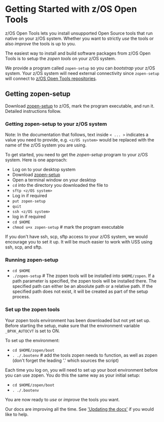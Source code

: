 # Getting Started with z/OS Open Tools

z/OS Open Tools lets you install unsupported Open Source tools that run native on your z/OS system. 
Whether you want to strictly _use_ the tools or also _improve_ the tools is up to you.

The easiest way to install and build software packages from z/OS Open Tools is to setup the _zopen tools_ on your z/OS system.

We provide a program called `zopen-setup` so you can _bootstrap_ your z/OS system. Your z/OS system will need external connectivity since `zopen-setup` will connect to [z/OS Open Tools repositories](https://github.com/ZOSOpenTools). 

## Getting zopen-setup

Download [zopen-setup](https://github.com/ZOSOpenTools/meta/releases/download/v1.0.0/zopen-setup) to z/OS, mark the program executable, and run it. Detailed instructions follow.

### Getting zopen-setup to your z/OS system

Note: In the documentation that follows, text inside `< ... >` indicates a value you need to provide, e.g. `<z/OS system>` would be replaced with the name of the z/OS system you are using.

To get started, you need to get the _zopen-setup_ program to your z/OS system. Here is one approach:
- Log on to your desktop system
- Download [zopen-setup](https://github.com/ZOSOpenTools/meta/releases/download/v1.0.0/zopen-setup)
- Open a terminal window on your desktop 
- `cd` into the directory you downloaded the file to
- `sftp <z/OS system>`
- Log in if required
- `put zopen-setup`
- `quit`
- `ssh <z/OS system>`
- log in if required
- `cd $HOME`
- `chmod u+x zopen-setup` # mark the program executable

If you don't have ssh, scp, sftp access to your z/OS system, we would encourage you to set it up. 
It will be much easier to work with USS using ssh, scp, and sftp.

### Running zopen-setup

- `cd $HOME`
- `./zopen-setup` # The zopen tools will be installed into `$HOME/zopen`. If a path parameter is specified, the zopen tools will be installed there. The specified path can either be an absolute path or a relative path. If the specified path does not exist, it will be created as part of the setup process.

### Set up the zopen tools

Your zopen tools environment has been downloaded but not yet set up. Before starting the setup, make sure that the environment variable `_BPXK_AUTOCVT` is set to ON.

To set up the environment:
- `cd $HOME/zopen/boot`
- `. ./.bootenv` # add the tools zopen needs to function, as well as zopen (don't forget the leading '.' which sources the script)

Each time you log on, you will need to set up your boot environment before you can use zopen. You do this the same way as your initial setup:
- `cd $HOME/zopen/boot`
- `. ./.bootenv`

You are now ready to _use_ or _improve_ the tools you want.

Our docs are improving all the time. See ['Updating the docs'](../UpdateDocs) if you would like to help.
